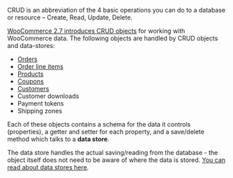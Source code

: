 CRUD is an abbreviation of the 4 basic operations you can do to a database or resource – Create, Read, Update, Delete.

[WooCommerce 2.7 introduces CRUD objects](https://woocommerce.wordpress.com/2016/10/27/the-new-crud-classes-in-woocommerce-2-7/) for working with WooCommerce data. The following objects are handled by CRUD objects and data-stores:

- [Orders](https://github.com/woocommerce/woocommerce/wiki/2.7---Order-and-Order-Line-Item-Data)
- [Order line items](https://github.com/woocommerce/woocommerce/wiki/2.7---Order-and-Order-Line-Item-Data)
- [Products](https://github.com/woocommerce/woocommerce/wiki/Product-Data-Schema-(2.7))
- [Coupons](https://github.com/woocommerce/woocommerce/wiki/2.7-Coupon-Data)
- [Customers](https://github.com/woocommerce/woocommerce/wiki/2.7-Customer-Data)
- Customer downloads
- Payment tokens
- Shipping zones

Each of these objects contains a schema for the data it controls (properties), a getter and setter for each property, and a save/delete method which talks to a **data store**. 

The data store handles the actual saving/reading from the database - the object itself does not need to be aware of where the data is stored. [You can read about data stores here](https://github.com/woocommerce/woocommerce/wiki/Data-Stores).
